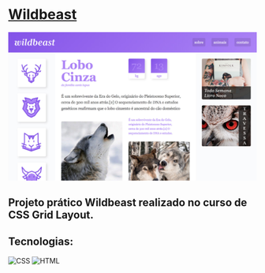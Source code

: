 <a href="https://larisnarciso.github.io/Origamid/CSS-Grid-Layout/index.html"><h1>Wildbeast</h1></a>

<img src="/CSS-Grid-Layout/img/wildbeast.jpg">

## Projeto prático Wildbeast realizado no curso de CSS Grid Layout.

## Tecnologias:

![CSS](https://img.shields.io/badge/css-%2320232a.svg?style=for-the-badge&logo=css3&logoColor=%2361dafb)
![HTML](https://img.shields.io/badge/html-%2320232a.svg?style=for-the-badge&logo=html5&logoColor=%e34f26)
